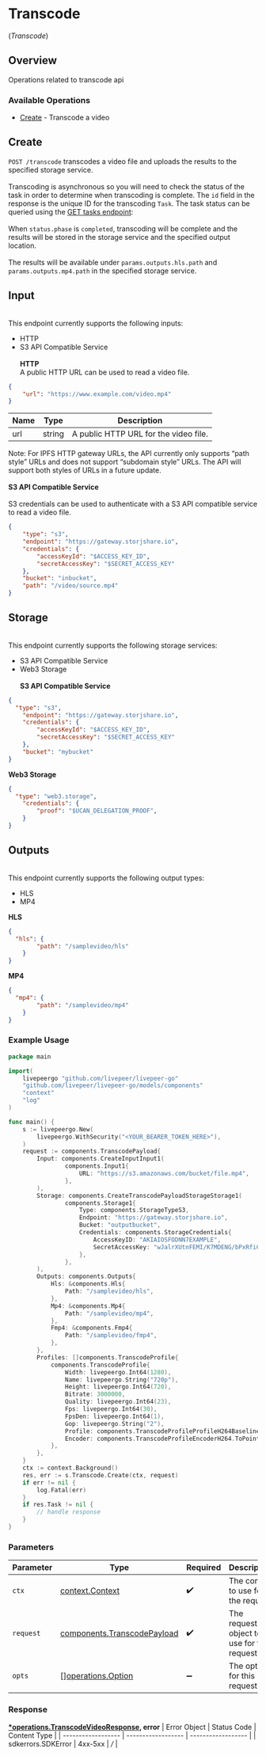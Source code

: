 # Transcode
(*Transcode*)

## Overview

Operations related to transcode api

### Available Operations

* [Create](#create) - Transcode a video

## Create

`POST /transcode` transcodes a video file and uploads the results to the
specified storage service.
\
\
Transcoding is asynchronous so you will need to check the status of the
task in order to determine when transcoding is complete. The `id` field
in the response is the unique ID for the transcoding `Task`. The task
status can be queried using the [GET tasks
endpoint](https://docs.livepeer.org/reference/api/get-tasks):
\
\
When `status.phase` is `completed`,  transcoding will be complete and
the results will be stored in the storage service and the specified
output location.
\
\
The results will be available under `params.outputs.hls.path` and
`params.outputs.mp4.path` in the specified storage service.
## Input
\
This endpoint currently supports the following inputs:
- HTTP
- S3 API Compatible Service
\
\
**HTTP**
\
A public HTTP URL can be used to read a video file.
```json
{
    "url": "https://www.example.com/video.mp4"
}
```
| Name | Type   | Description                          |
| ---- | ------ | ------------------------------------ |
| url  | string | A public HTTP URL for the video file. |

Note: For IPFS HTTP gateway URLs, the API currently only supports “path
style” URLs and does not support “subdomain style” URLs. The API will
support both styles of URLs in a future update.
\
\
**S3 API Compatible Service**
\
\
S3 credentials can be used to authenticate with a S3 API compatible
service to read a video file.

```json
{
    "type": "s3",
    "endpoint": "https://gateway.storjshare.io",
    "credentials": {
        "accessKeyId": "$ACCESS_KEY_ID",
        "secretAccessKey": "$SECRET_ACCESS_KEY"
    },
    "bucket": "inbucket",
    "path": "/video/source.mp4"
}
```


## Storage
\
This endpoint currently supports the following storage services:
- S3 API Compatible Service
- Web3 Storage
\
\
**S3 API Compatible Service**
```json
{
  "type": "s3",
    "endpoint": "https://gateway.storjshare.io",
    "credentials": {
        "accessKeyId": "$ACCESS_KEY_ID",
        "secretAccessKey": "$SECRET_ACCESS_KEY"
    },
    "bucket": "mybucket"
}
```

**Web3 Storage**

```json
{
  "type": "web3.storage",
    "credentials": {
        "proof": "$UCAN_DELEGATION_PROOF",
    }
}
```



## Outputs
\
This endpoint currently supports the following output types:
- HLS
- MP4

**HLS**

```json
{
  "hls": {
        "path": "/samplevideo/hls"
    }
}
```


**MP4**

```json
{
  "mp4": {
        "path": "/samplevideo/mp4"
    }
}
```


### Example Usage

```go
package main

import(
	livepeergo "github.com/livepeer/livepeer-go"
	"github.com/livepeer/livepeer-go/models/components"
	"context"
	"log"
)

func main() {
    s := livepeergo.New(
        livepeergo.WithSecurity("<YOUR_BEARER_TOKEN_HERE>"),
    )
    request := components.TranscodePayload{
        Input: components.CreateInputInput1(
                components.Input1{
                    URL: "https://s3.amazonaws.com/bucket/file.mp4",
                },
        ),
        Storage: components.CreateTranscodePayloadStorageStorage1(
                components.Storage1{
                    Type: components.StorageTypeS3,
                    Endpoint: "https://gateway.storjshare.io",
                    Bucket: "outputbucket",
                    Credentials: components.StorageCredentials{
                        AccessKeyID: "AKIAIOSFODNN7EXAMPLE",
                        SecretAccessKey: "wJalrXUtnFEMI/K7MDENG/bPxRfiCYEXAMPLEKEY",
                    },
                },
        ),
        Outputs: components.Outputs{
            Hls: &components.Hls{
                Path: "/samplevideo/hls",
            },
            Mp4: &components.Mp4{
                Path: "/samplevideo/mp4",
            },
            Fmp4: &components.Fmp4{
                Path: "/samplevideo/fmp4",
            },
        },
        Profiles: []components.TranscodeProfile{
            components.TranscodeProfile{
                Width: livepeergo.Int64(1280),
                Name: livepeergo.String("720p"),
                Height: livepeergo.Int64(720),
                Bitrate: 3000000,
                Quality: livepeergo.Int64(23),
                Fps: livepeergo.Int64(30),
                FpsDen: livepeergo.Int64(1),
                Gop: livepeergo.String("2"),
                Profile: components.TranscodeProfileProfileH264Baseline.ToPointer(),
                Encoder: components.TranscodeProfileEncoderH264.ToPointer(),
            },
        },
    }
    ctx := context.Background()
    res, err := s.Transcode.Create(ctx, request)
    if err != nil {
        log.Fatal(err)
    }
    if res.Task != nil {
        // handle response
    }
}
```

### Parameters

| Parameter                                                                  | Type                                                                       | Required                                                                   | Description                                                                |
| -------------------------------------------------------------------------- | -------------------------------------------------------------------------- | -------------------------------------------------------------------------- | -------------------------------------------------------------------------- |
| `ctx`                                                                      | [context.Context](https://pkg.go.dev/context#Context)                      | :heavy_check_mark:                                                         | The context to use for the request.                                        |
| `request`                                                                  | [components.TranscodePayload](../../models/components/transcodepayload.md) | :heavy_check_mark:                                                         | The request object to use for the request.                                 |
| `opts`                                                                     | [][operations.Option](../../models/operations/option.md)                   | :heavy_minus_sign:                                                         | The options for this request.                                              |


### Response

**[*operations.TranscodeVideoResponse](../../models/operations/transcodevideoresponse.md), error**
| Error Object       | Status Code        | Content Type       |
| ------------------ | ------------------ | ------------------ |
| sdkerrors.SDKError | 4xx-5xx            | */*                |

